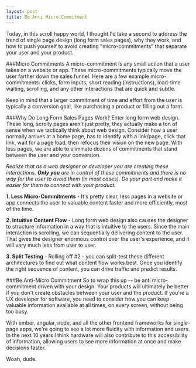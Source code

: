 ```yaml
---
layout: post
title: Be Anti Micro-Commitment
---
```


Today, in this scroll happy world, I thought I'd take a second to address the trend of single page design (long form sales pages), why they work, and how to push yourself to avoid creating "micro-commitments" that separate your user and your product. 


###Micro Commitments
A micro-commitment is any small action that a user takes on a website or app. These micro-commitments typically move the user farther down the sales funnel. Here are a few example micro-commitments: clicks, form inputs, short reading (instructions), load-time waiting, scrolling, and any other interactions that are quick and subtle.

Keep in mind that a larger commitment of time and effort from the user is typically a conversion goal, like purchasing a product or filling out a form.

###Why Do Long Form Sales Pages Work?
Enter long form web design. These long, scrolly pages aren't just pretty, they actually make a ton of sense when we tactically think about web design. Consider how a user normally arrives at a home page, has to identify with a link/page, click that link, wait for a page load, then refocus their vision on the new page. With less pages, we are able to eliminate dozens of commitments that stand between the user and your conversion.

*Realize that as a web designer or developer you are creating these interactions. **Only you** are in control of these commitments and there is no way for the user to avoid them (in most cases). Do your part and make it easier for them to connect with your product.*

**1. Less Micro-Commitments** - It's pretty clear, less pages in a website or app connects the user to valuable content faster and more efficiently, most of the time. 

**2. Intuitive Content Flow** - Long form web design also causes the designer to structure information in a way that is intuitive to the users. Since the main interaction is scrolling, we can sequentially delivering content to the user. That gives the designer enormous control over the user's experience, and it will vary much less from user to user.

**3. Split Testing** - Rolling off #2 - you can split-test these different architectures to find out what content flow works best. Once you identify the right sequence of content, you can drive traffic and predict results.

###Be Anti-Micro Commitment
So to wrap this up -- be anti micro-commitment driven with your design. Your products will ultimately be better if you don't create obstacles between your user and the product. If you're a UX developer for software, you need to consider how you can keep valuable information available at all times, on every screen, without being too busy.

With ember, angular, node, and all the other frontend frameworks for single-page apps, we're going to see a lot more fluidity with information and users. In the next 10 years I think hardware will also contribute to this accessibility of information, allowing users to see more information at once and make decisions faster.

Woah, dude.

